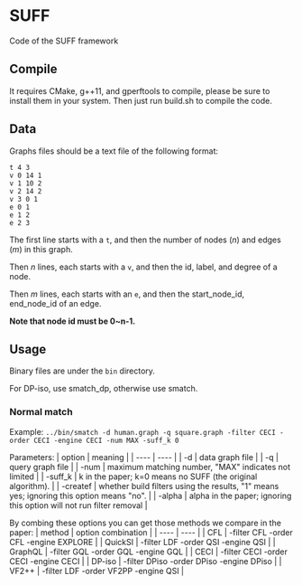 # SUFF
Code of the SUFF framework
## Compile
It requires CMake, g++11, and gperftools to compile, please be sure to install them in your system.
Then just run build.sh to compile the code.

## Data
Graphs files should be a text file of the following format:

```
t 4 3
v 0 14 1
v 1 10 2
v 2 14 2
v 3 0 1
e 0 1
e 1 2
e 2 3
```
The first line starts with a `t`, and then the number of nodes (*n*) and edges (*m*) in this graph.

Then *n* lines, each starts with a `v`, and then the id, label, and degree of a node.

Then *m* lines, each starts with an `e`, and then the start_node_id, end_node_id of an edge.

**Note that node id must be 0~n-1.**

## Usage
Binary files are under the `bin` directory.

For DP-iso, use smatch_dp, otherwise use smatch.

### Normal match
Example: `../bin/smatch -d human.graph -q square.graph -filter CECI -order CECI -engine CECI -num MAX -suff_k 0`

Parameters:
|  option   | meaning  |
|  ----  | ----  |
| -d  | data graph file |
| -q  | query graph file |
| -num  | maximum matching number, "MAX" indicates not limited |
| -suff_k  | k in the paper; k=0 means no SUFF (the original algorithm). |
| -createf  | whether build filters using the results, "1" means yes; ignoring this option means "no". |
| -alpha  | alpha in the paper; ignoring this option will not run filter removal |

By combing these options you can get those methods we compare in the paper:
|  method   | option combination  |
|  ----  | ----  |
| CFL  | -filter CFL -order CFL -engine EXPLORE |
| QuickSI  | -filter LDF -order QSI -engine QSI |
| GraphQL  | -filter GQL -order GQL -engine GQL |
| CECI  | -filter CECI -order CECI -engine CECI |
| DP-iso  | -filter DPiso -order DPiso -engine DPiso |
| VF2++  | -filter LDF -order VF2PP -engine QSI |

